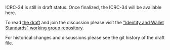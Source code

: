 ICRC-34 is still in draft status. Once finalized, the ICRC-34 will be available here.

To read [the draft](https://github.com/dfinity/wg-identity-authentication/blob/main/topics/icrc_34_get_delegation.md) and join the discussion please visit the ["Identity and Wallet Standards" working group repository](https://github.com/dfinity/wg-identity-authentication).

For historical changes and discussions please see the git history of the draft file.